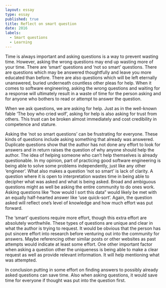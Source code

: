 ```yaml
---
layout: essay
type: essay
published: true
title: Reflect on smart question
date: 2016
labels:
  - Smart questions
  - Learning
---
```


Time is always important and asking questions is a way to prevent wasting time. However, asking the wrong questions may end up wasting more of your time. There are ‘smart’ questions and ‘not so smart’ questions. There are questions which may be answered thoughtfully and leave you more educated than before. There are also questions which will be left eternally unanswered, buried underneath countless other pleas for help. When it comes to software engineering, asking the wrong questions and waiting for a response will ultimately result in a waste of time for the person asking and for anyone who bothers to read or attempt to answer the question.

When we ask questions, we are asking for help. Just as in the well-known fable ‘The boy who cried wolf’, asking for help is also asking for trust from others. This trust can be broken almost immediately and cost credibility in competence and stature. 

Asking the ‘not so smart questions’ can be frustrating for everyone. These kinds of questions include asking something that already was answered. Duplicate questions show that the author has not done any effort to look for answers and in return raises the question of why anyone should help the author. The idea of helping someone who can’t help themselves is already questionable. In my opinion, part of practicing good software engineering is being able to solve some problems independently, just like any other ‘engineer’. What also makes a question ‘not so smart’ is lack of clarity. A question where it is open to interpretation wastes time in being able to decipher what was asked and what is being asked. Broad and ambiguous questions might as well be asking the entire community to do ones work. Asking questions like “how would I sort this data” would likely be met with an equally half-hearted answer like ‘use quick-sort’.  Again, the question asked will reflect one’s level of knowledge and how much effort was put forward. 

The ‘smart’ questions require more effort, though this extra effort are absolutely worthwhile. These types of questions are unique and clear in what the author is trying to request. It would be obvious that the person has put sincere effort into research before venturing out into the community for answers. Maybe referencing other similar posts or other websites as past attempts would indicate at least some effort. One other important factor when asking a question other the uniqueness is being able to make a clear request as well as provide relevant information. It will help mentioning what was attempted.

In conclusion putting in some effort on finding answers to possibly already asked questions can save time. Also when asking questions, it would save time for everyone if thought was put into the question first.
